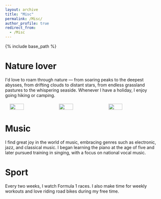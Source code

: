 ```yaml
---
layout: archive
title: "Misc"
permalink: /Misc/
author_profile: true
redirect_from:
  - /Misc
---
```


{% include base_path %}

Nature lover
======
I'd love to roam through nature — from soaring peaks to the deepest abysses, from drifting clouds to distant stars, from endless grassland pastures to the whispering seaside. Whenever I have a holiday, I enjoy going hiking or camping.
<div style="display: flex; align-items: center; justify-content: center; flex-wrap: wrap;">

  <img src="https://niko-kang.github.io/GOAL/images/t1.jpg" style="width: 30%; margin: 5px;">
  <img src="https://niko-kang.github.io/GOAL/images/t2.jpg" style="width: 30%; margin: 5px;">
  <img src="https://niko-kang.github.io/GOAL/images/t1.jpg" style="width: 30%; margin: 5px;">

</div>

Music
======
I find great joy in the world of music, embracing genres such as electronic, jazz, and classical music. I began learning the piano at the age of five and later pursued training in singing, with a focus on national vocal music.

Sport
======
Every two weeks, I watch Formula 1 races. I also make time for weekly workouts and love riding road bikes during my free time.
